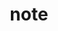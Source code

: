 ---
title: "note"
layout: category
permalink: /blog/cs/notes/
author_profile: true
taxonomy: note
sidebar:
  nav: "categories"
---